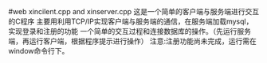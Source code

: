 #web
xincilent.cpp and xinserver.cpp
这是一个简单的客户端与服务端进行交互的C程序
主要用利用TCP/IP实现客户端与服务端的通信，在服务端加载mysql，实现登录和注册的功能
一个简单的交互过程和连接数据库的操作。（先运行服务端，再运行客户端，根据程序提示进行操作）
注意:注册功能尚未完成，运行需在window命令行下。